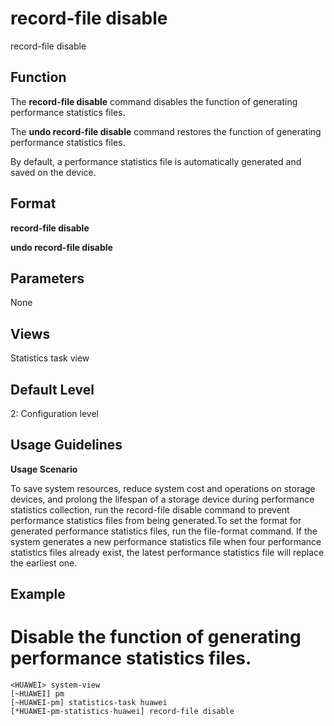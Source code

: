 record-file disable
===================

record-file disable

Function
--------



The **record-file disable** command disables the function of generating performance statistics files.

The **undo record-file disable** command restores the function of generating performance statistics files.



By default, a performance statistics file is automatically generated and saved on the device.


Format
------

**record-file disable**

**undo record-file disable**


Parameters
----------

None

Views
-----

Statistics task view


Default Level
-------------

2: Configuration level


Usage Guidelines
----------------

**Usage Scenario**

To save system resources, reduce system cost and operations on storage devices, and prolong the lifespan of a storage device during performance statistics collection, run the record-file disable command to prevent performance statistics files from being generated.To set the format for generated performance statistics files, run the file-format <format> command. If the system generates a new performance statistics file when four performance statistics files already exist, the latest performance statistics file will replace the earliest one.


Example
-------

# Disable the function of generating performance statistics files.
```
<HUAWEI> system-view
[~HUAWEI] pm
[~HUAWEI-pm] statistics-task huawei
[*HUAWEI-pm-statistics-huawei] record-file disable

```